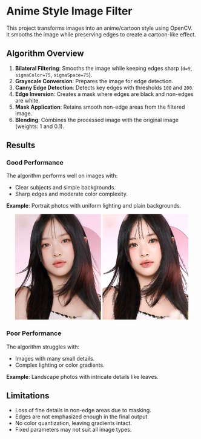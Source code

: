 # Anime Style Image Filter

This project transforms images into an anime/cartoon style using OpenCV. It smooths the image while preserving edges to create a cartoon-like effect.

## Algorithm Overview

1. **Bilateral Filtering**: Smooths the image while keeping edges sharp (`d=9`, `sigmaColor=75`, `sigmaSpace=75`).
2. **Grayscale Conversion**: Prepares the image for edge detection.
3. **Canny Edge Detection**: Detects key edges with thresholds `100` and `200`.
4. **Edge Inversion**: Creates a mask where edges are black and non-edges are white.
5. **Mask Application**: Retains smooth non-edge areas from the filtered image.
6. **Blending**: Combines the processed image with the original image (weights: 1 and 0.1).

## Results

### Good Performance
The algorithm performs well on images with:
- Clear subjects and simple backgrounds.
- Sharp edges and moderate color complexity.

**Example**: Portrait photos with uniform lighting and plain backgrounds.
<p align="center">
  <img src="image/Hanni_OLENS_2.jpg" alt="Demo 1" width="45%">
  <img src="result/test.jpg" alt="Demo 2" width="45%">
</p>

### Poor Performance
The algorithm struggles with:
- Images with many small details.
- Complex lighting or color gradients.

**Example**: Landscape photos with intricate details like leaves.

## Limitations
- Loss of fine details in non-edge areas due to masking.
- Edges are not emphasized enough in the final output.
- No color quantization, leaving gradients intact.
- Fixed parameters may not suit all image types.
